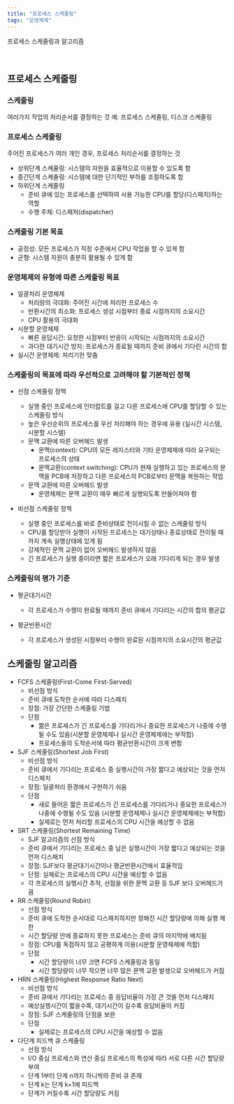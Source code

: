 ```yaml
---
title: "프로세스 스케줄링"
tags: "운영체제"
---
```

프로세스 스케줄링과 알고리즘

<br/>

## 프로세스 스케줄링

### 스케줄링
여러가지 작업의 처리순서를 결정하는 것
예: 프로세스 스케줄링, 디스크 스케줄링

### 프로세스 스케줄링
주어진 프로세스가 여러 개인 경우, 프로세스 처리순서를 결정하는 것

- 상위단계 스케줄링: 시스템의 자원을 효율적으로 이용할 수 있도록 함
- 중간단계 스케줄링: 시스템에 대한 단기적인 부하를 조절하도록 함
- 하위단계 스케줄링
  - 준비 큐에 있는 프로세스를 선택하여 사용 가능한 CPU를 할당(디스패치)하는 역할
  - 수행 주체: 디스패처(dispatcher)
 
### 스케줄링 기본 목표
- 공정성: 모든 프로세스가 적정 수준에서 CPU 작업을 할 수 있게 함
- 균형: 시스템 자원이 충분히 활용될 수 있게 함

### 운영체제의 유형에 따른 스케줄링 목표
- 일괄처리 운영체제
  - 처리량의 극대화: 주어진 시간에 처리한 프로세스 수
  - 반환시간의 최소화: 프로세스 생성 시점부터 종료 시점까지의 소요시간
  - CPU 활용의 극대화
- 시분할 운영체제
  - 빠른 응답시간: 요청한 시점부터 반응이 시작되는 시점까지의 소요시간
  - 과다한 대기시간 방지: 프로세스가 종료될 때까지 준비 큐에서 기다린 시간의 합
- 실시간 운영체제: 처리기한 맞춤

### 스케줄링의 목표에 따라 우선적으로 고려해야 할 기본적인 정책
- 선점 스케줄링 정책
  - 실행 중인 프로세스에 인터럽트를 걸고 다른 프로세스에 CPU를 할당할 수 있는 스케줄링 방식
  - 높은 우선순위의 프로세스를 우선 처리해야 하는 경우에 유용 (실시간 시스템, 시분할 시스템)
  - 문맥 교환에 따른 오버헤드 발생
    - 문맥(context): CPU의 모든 레지스터와 기타 운영체제에 따라 요구되는 프로세스의 상태
    - 문맥교환(context switching): CPU가 현재 실행하고 있는 프로세스의 문맥을 PCB에 저장하고 다른 프로세스의 PCB로부터 문맥을 복원하는 작업
  - 문맥 교환에 따른 오버헤드 발생
    - 운영체제는 문맥 교환이 매우 빠르게 실행되도록 만들어져야 함
        
- 비선점 스케줄링 정책
  - 실행 중인 프로세스를 바로 준비상태로 전이시킬 수 없는 스케줄링 방식
  - CPU를 할당받아 실행이 시작된 프로세스는 대기상태나 종료상태로 전이될 때까지 계속 실행상태에 있게 됨
  - 강제적인 문맥 교환이 없어 오버헤드 발생하지 않음
  - 긴 프로세스가 실행 중이라면 짧은 프로세스가 오래 기다리게 되는 경우 발생
 
### 스케줄링의 평가 기준
- 평균대기시간
  - 각 프로세스가 수행이 완료될 때까지 준비 큐에서 기다리는 시간의 합의 평균값
    
- 평균반환시간
  - 각 프로세스가 생성된 시점부터 수행이 완료된 시점까지의 소요시간의 평균값



## 스케줄링 알고리즘
- FCFS 스케줄링(First-Come First-Served)
  - 비선점 방식
  - 준비 큐에 도착한 순서에 따라 디스패치
  - 장점: 가장 간단한 스케줄링 기법
  - 단점
    - 짦은 프로세스가 긴 프로세스를 기다리거나 중요한 프로세스가 나중에 수행될 수도 있음(시분할 운영체제나 실시간 운영체제에는 부적합)
    - 프로세스들의 도착순서에 따라 평균반환시간이 크게 변함
- SJF 스케줄링(Shortest Job First)
  - 비선점 방식
  - 준비 큐에서 기다리는 프로세스 중 실행시간이 가장 짧다고 예상되는 것을 먼저 디스패치
  - 장점: 일괄처리 환경에서 구현하기 쉬움
  - 단점
    - 새로 들어온 짧은 프로세스가 긴 프로세스를 기다리거나 중요한 프로세스가 나중에 수행될 수도 있음 (시분할 운영체제나 실시간 운영체제에는 부적합)
    - 실제로는 먼저 처리할 프로세스의 CPU 시간을 예상할 수 없음
- SRT 스케줄링(Shortest Remaining Time)
  - SJF 알고리즘의 선점 방식
  - 준비 큐에서 기다리는 프로세스 중 남은 실행시간이 가장 짧다고 예상되는 것을 먼저 디스패치
  - 장점: SJF보다 평균대기시간이나 평균반환시간에서 효율적임
  - 단점: 실제로는 프로세스의 CPU 시간을 예상할 수 없음
  - 각 프로세스의 실행시간 추적, 선점을 위한 문맥 교환 등 SJF 보다 오버헤드가 큼 
- RR 스케줄링(Round Robin)
  - 선점 방식
  - 준비 큐에 도착한 순서대로 디스패치하지만 정해진 시간 할당량에 의해 실행 제한
  - 시간 할당량 안에 종료하지 못한 프로세스는 준비 큐의 마지막에 배치됨
  - 장점: CPU를 독점하지 않고 공평하게 이용(시분할 운영체제에 적합)
  - 단점
    - 시간 할당량이 너무 크면 FCFS 스케줄링과 동일
    - 시간 할당량이 너무 작으면 너무 많은 문맥 교환 발생으로 오버헤드가 커짐
- HRN 스케줄링(Highest Response Ratio Next)
  - 비선점 방식
  - 준비 큐에서 기다리는 프로세스 중 응답비율이 가장 큰 것을 먼저 디스패치
  - 예상실행시간이 짧을수록, 대기시간이 길수록 응답비율이 커짐
  - 장점: SJF 스케줄링의 단점을 보완
  - 단점
    - 실제로는 프로세스의 CPU 시간을 예상할 수 없음
- 다단계 피드백 큐 스케줄링
  - 선점 방식
  - I/O 중심 프로세스와 연산 중심 프로세스의 특성에 따라 서로 다른 시간 할당량 부여
  - 단계 1부터 단계 n까지 하니씩의 준비 큐 존재
  - 단계 k는 단계 k+1에 피드백
  - 단계가 커질수록 시간 할당량도 커짐 
